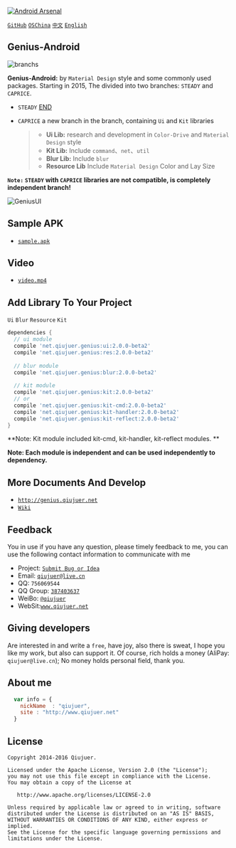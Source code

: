 ﻿[![Android Arsenal](https://img.shields.io/badge/Android%20Arsenal-Genius--Android-brightgreen.svg?style=flat)](https://android-arsenal.com/details/1/1463)

[`GitHub`](https://github.com/qiujuer/Genius-Android) [`OSChina`](http://git.oschina.net/qiujuer/Genius-Android) [`中文`](README-ZH.md) [`English`](README.md)


## Genius-Android

![branchs](https://raw.githubusercontent.com/qiujuer/Genius-Android/master/caprice/release/branchs.png)

**Genius-Android:** by `Material Design` style and some commonly used packages.  Starting in 2015, The divided into two branches: `STEADY` and `CAPRICE`.
* `STEADY` [END](https://github.com/qiujuer/Genius-Android/tree/steady)

* `CAPRICE` a new branch in the branch, containing `Ui` and `Kit` libraries
	> * **Ui Lib:** research and development in `Color-Drive` and `Material Design` style
	> * **Kit Lib:** Include `command`、`net`、`util`
	> * **Blur Lib:** Include `blur`
    > * **Resource Lib** Include `Material Design` Color and Lay Size

**`Note:` `STEADY` with `CAPRICE` libraries are not compatible, is completely independent branch!**

![GeniusUI](https://raw.githubusercontent.com/qiujuer/Genius-Android/master/caprice/release/pic_ui.png)

## Sample APK

*  [`sample.apk`](https://raw.githubusercontent.com/qiujuer/Genius-Android/master/caprice/release/sample.apk)


## Video

*  [`video.mp4`](https://raw.githubusercontent.com/qiujuer/Genius-Android/master/caprice/release/video.mp4)


## Add Library To Your Project

`Ui` `Blur` `Resource` `Kit`

```groovy
dependencies {
  // ui module
  compile 'net.qiujuer.genius:ui:2.0.0-beta2'
  compile 'net.qiujuer.genius:res:2.0.0-beta2'
  
  // blur module
  compile 'net.qiujuer.genius:blur:2.0.0-beta2'
  
  // kit module
  compile 'net.qiujuer.genius:kit:2.0.0-beta2'
  // or
  compile 'net.qiujuer.genius:kit-cmd:2.0.0-beta2'
  compile 'net.qiujuer.genius:kit-handler:2.0.0-beta2'
  compile 'net.qiujuer.genius:kit-reflect:2.0.0-beta2'
}
```

**Note: Kit module included kit-cmd, kit-handler, kit-reflect modules. **

**Note: Each module is independent and can be used independently to dependency.**



## More Documents And Develop

*  [`http://genius.qiujuer.net`](http://genius.qiujuer.net)
*  [`Wiki`](https://github.com/qiujuer/Genius-Android/wiki)



## Feedback

You in use if you have any question, please timely feedback to me, you can use the following contact information to communicate with me

* Project: [`Submit Bug or Idea`](https://github.com/qiujuer/Genius-Android/issues)
* Email: [`qiujuer@live.cn`](mailto:qiujuer@live.cn)
* QQ: `756069544`
* QQ Group: [`387403637`](http://shang.qq.com/wpa/qunwpa?idkey=3f1ed8e41ed84b07775ca593032c5d956fbd8c3320ce94817bace00549d58a8f)
* WeiBo: [`@qiujuer`](http://weibo.com/qiujuer)
* WebSit:[`www.qiujuer.net`](http://www.qiujuer.net)


## Giving developers

Are interested in and write a `free`, have joy, also there is sweat, I hope you like my work, but also can support it.
Of course, rich holds a money (AliPay: `qiujuer@live.cn`); No money holds personal field, thank you.



## About me

```javascript
  var info = {
    nickName  : "qiujuer",
    site : "http://www.qiujuer.net"
  }
```



License
--------

    Copyright 2014-2016 Qiujuer.

    Licensed under the Apache License, Version 2.0 (the "License");
    you may not use this file except in compliance with the License.
    You may obtain a copy of the License at

       http://www.apache.org/licenses/LICENSE-2.0

    Unless required by applicable law or agreed to in writing, software
    distributed under the License is distributed on an "AS IS" BASIS,
    WITHOUT WARRANTIES OR CONDITIONS OF ANY KIND, either express or implied.
    See the License for the specific language governing permissions and
    limitations under the License.
